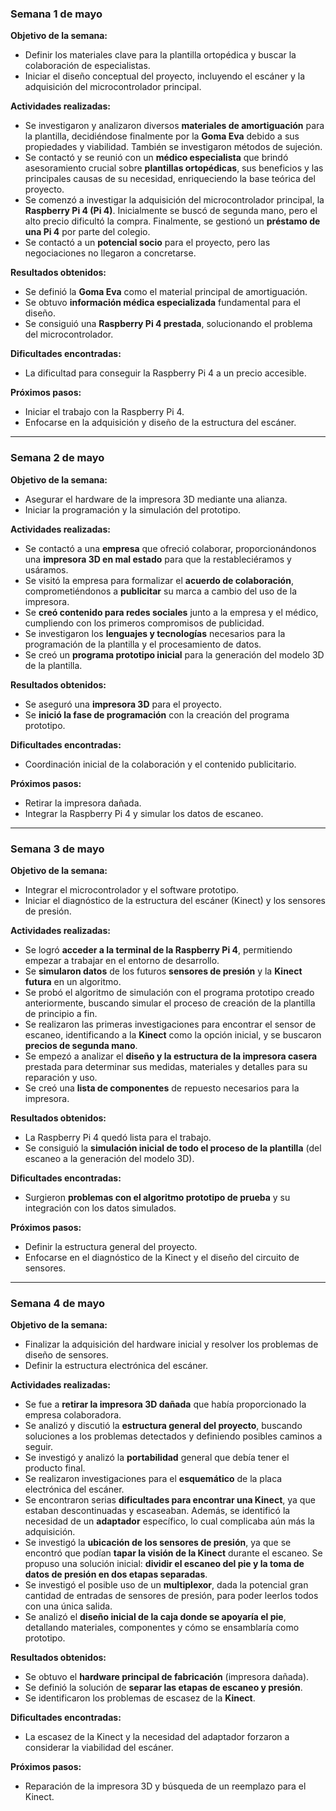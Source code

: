 
### Semana 1 de mayo

**Objetivo de la semana:**
* Definir los materiales clave para la plantilla ortopédica y buscar la colaboración de especialistas.
* Iniciar el diseño conceptual del proyecto, incluyendo el escáner y la adquisición del microcontrolador principal.

**Actividades realizadas:**
* Se investigaron y analizaron diversos **materiales de amortiguación** para la plantilla, decidiéndose finalmente por la **Goma Eva** debido a sus propiedades y viabilidad. También se investigaron métodos de sujeción.
* Se contactó y se reunió con un **médico especialista** que brindó asesoramiento crucial sobre **plantillas ortopédicas**, sus beneficios y las principales causas de su necesidad, enriqueciendo la base teórica del proyecto.
* Se comenzó a investigar la adquisición del microcontrolador principal, la **Raspberry Pi 4 (Pi 4)**. Inicialmente se buscó de segunda mano, pero el alto precio dificultó la compra. Finalmente, se gestionó un **préstamo de una Pi 4** por parte del colegio.
* Se contactó a un **potencial socio** para el proyecto, pero las negociaciones no llegaron a concretarse.

**Resultados obtenidos:**
* Se definió la **Goma Eva** como el material principal de amortiguación.
* Se obtuvo **información médica especializada** fundamental para el diseño.
* Se consiguió una **Raspberry Pi 4 prestada**, solucionando el problema del microcontrolador.

**Dificultades encontradas:**
* La dificultad para conseguir la Raspberry Pi 4 a un precio accesible.

**Próximos pasos:**
* Iniciar el trabajo con la Raspberry Pi 4.
* Enfocarse en la adquisición y diseño de la estructura del escáner.

---

### Semana 2 de mayo

**Objetivo de la semana:**
* Asegurar el hardware de la impresora 3D  mediante una alianza.
* Iniciar la programación y la simulación del prototipo.

**Actividades realizadas:**
* Se contactó a una **empresa** que ofreció colaborar, proporcionándonos una **impresora 3D en mal estado** para que la restableciéramos y usáramos.
* Se visitó la empresa para formalizar el **acuerdo de colaboración**, comprometiéndonos a **publicitar** su marca a cambio del uso de la impresora.
* Se **creó contenido para redes sociales** junto a la empresa y el médico, cumpliendo con los primeros compromisos de publicidad.
* Se investigaron los **lenguajes y tecnologías** necesarios para la programación de la plantilla y el procesamiento de datos.
* Se creó un **programa prototipo inicial** para la generación del modelo 3D de la plantilla.

**Resultados obtenidos:**
* Se aseguró una **impresora 3D** para el proyecto.
* Se **inició la fase de programación** con la creación del programa prototipo.

**Dificultades encontradas:**
* Coordinación inicial de la colaboración y el contenido publicitario.

**Próximos pasos:**
* Retirar la impresora dañada.
* Integrar la Raspberry Pi 4 y simular los datos de escaneo.

---

### Semana 3 de mayo

**Objetivo de la semana:**
* Integrar el microcontrolador y el software prototipo.
* Iniciar el diagnóstico de la estructura del escáner (Kinect) y los sensores de presión.

**Actividades realizadas:**
* Se logró **acceder a la terminal de la Raspberry Pi 4**, permitiendo empezar a trabajar en el entorno de desarrollo.
* Se **simularon datos** de los futuros **sensores de presión** y la **Kinect futura** en un algoritmo.
* Se probó el algoritmo de simulación con el programa prototipo creado anteriormente, buscando simular el proceso de creación de la plantilla de principio a fin.
* Se realizaron las primeras investigaciones para encontrar el sensor de escaneo, identificando a la **Kinect** como la opción inicial, y se buscaron **precios de segunda mano**.
* Se empezó a analizar el **diseño y la estructura de la impresora casera** prestada para determinar sus medidas, materiales y detalles para su reparación y uso.
* Se creó una **lista de componentes** de repuesto necesarios para la impresora.

**Resultados obtenidos:**
* La Raspberry Pi 4 quedó lista para el trabajo.
* Se consiguió la **simulación inicial de todo el proceso de la plantilla** (del escaneo a la generación del modelo 3D).

**Dificultades encontradas:**
* Surgieron **problemas con el algoritmo prototipo de prueba** y su integración con los datos simulados.

**Próximos pasos:**
* Definir la estructura general del proyecto.
* Enfocarse en el diagnóstico de la Kinect y el diseño del circuito de sensores.

---

### Semana 4 de mayo

**Objetivo de la semana:**
* Finalizar la adquisición del hardware inicial y resolver los problemas de diseño de sensores.
* Definir la estructura electrónica del escáner.

**Actividades realizadas:**
* Se fue a **retirar la impresora 3D dañada** que había proporcionado la empresa colaboradora.
* Se analizó y discutió la **estructura general del proyecto**, buscando soluciones a los problemas detectados y definiendo posibles caminos a seguir.
* Se investigó y analizó la **portabilidad** general que debía tener el producto final.
* Se realizaron investigaciones para el **esquemático** de la placa electrónica del escáner.
* Se encontraron serias **dificultades para encontrar una Kinect**, ya que estaban descontinuadas y escaseaban. Además, se identificó la necesidad de un **adaptador** específico, lo cual complicaba aún más la adquisición.
* Se investigó la **ubicación de los sensores de presión**, ya que se encontró que podían **tapar la visión de la Kinect** durante el escaneo. Se propuso una solución inicial: **dividir el escaneo del pie y la toma de datos de presión en dos etapas separadas**.
* Se investigó el posible uso de un **multiplexor**, dada la potencial gran cantidad de entradas de sensores de presión, para poder leerlos todos con una única salida.
* Se analizó el **diseño inicial de la caja donde se apoyaría el pie**, detallando materiales, componentes y cómo se ensamblaría como prototipo.

**Resultados obtenidos:**
* Se obtuvo el **hardware principal de fabricación** (impresora dañada).
* Se definió la solución de **separar las etapas de escaneo y presión**.
* Se identificaron los problemas de escasez de la **Kinect**.

**Dificultades encontradas:**
* La escasez de la Kinect y la necesidad del adaptador forzaron a considerar la viabilidad del escáner.

**Próximos pasos:**
* Reparación de la impresora 3D y búsqueda de un reemplazo para el Kinect.
